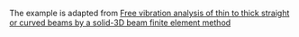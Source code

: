 The example is adapted from [Free vibration analysis of thin to thick straight or curved beams by a solid-3D beam finite element method](https://doi.org/10.1016/j.tws.2023.111028)
